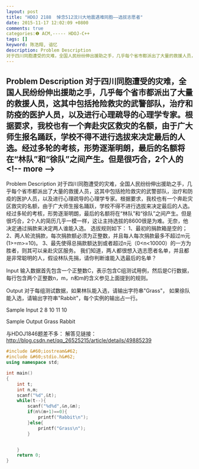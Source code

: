 ```yaml
---
layout: post
title: "HDOJ 2188  悼念512汶川大地震遇难同胞——选拔志愿者"
date: 2015-11-17 12:02:09 +0800
comments: true
categories:❶ ACM,----- HDOJ-C++
tags: []
keyword: 陈浩翔, 谙忆
description: Problem Description 
对于四川同胞遭受的灾难，全国人民纷纷伸出援助之手，几乎每个省市都派出了大量的救援人员，这其中包括抢险救灾的武警部队，治疗和防疫的医护人员，以及进行心理疏导的心理学专家。根据要求，我校也有一个奔赴灾区救灾的名额，由于广大师生报名踊跃，学校不得不进行选拔来决定最后的人选。经过多轮的考核，形势逐渐明朗，最后的名额将在“林队”和“徐队”之间产生。但是很巧合，2个人的 
---
```



Problem Description 
对于四川同胞遭受的灾难，全国人民纷纷伸出援助之手，几乎每个省市都派出了大量的救援人员，这其中包括抢险救灾的武警部队，治疗和防疫的医护人员，以及进行心理疏导的心理学专家。根据要求，我校也有一个奔赴灾区救灾的名额，由于广大师生报名踊跃，学校不得不进行选拔来决定最后的人选。经过多轮的考核，形势逐渐明朗，最后的名额将在“林队”和“徐队”之间产生。但是很巧合，2个人的
&#60;!-- more --&#62;
----------

Problem Description
对于四川同胞遭受的灾难，全国人民纷纷伸出援助之手，几乎每个省市都派出了大量的救援人员，这其中包括抢险救灾的武警部队，治疗和防疫的医护人员，以及进行心理疏导的心理学专家。根据要求，我校也有一个奔赴灾区救灾的名额，由于广大师生报名踊跃，学校不得不进行选拔来决定最后的人选。经过多轮的考核，形势逐渐明朗，最后的名额将在“林队”和“徐队”之间产生。但是很巧合，2个人的简历几乎一模一样，这让主持选拔的8600很是为难。无奈，他决定通过捐款来决定两人谁能入选。
选拔规则如下：
1、最初的捐款箱是空的；
2、两人轮流捐款，每次捐款额必须为正整数，并且每人每次捐款最多不超过m元(1>=m>=10)。
3、最先使得总捐款额达到或者超过n元（0&#60;n&#60;10000）的一方为胜者，则其可以亲赴灾区服务。
我们知道，两人都很想入选志愿者名单，并且都是非常聪明的人，假设林队先捐，请你判断谁能入选最后的名单？

 

Input
输入数据首先包含一个正整数C，表示包含C组测试用例，然后是C行数据，每行包含两个正整数n，m，n和m的含义参见上面提到的规则。
 

Output
对于每组测试数据，如果林队能入选，请输出字符串"Grass"， 如果徐队能入选，请输出字符串"Rabbit"，每个实例的输出占一行。
 

Sample Input
2
8 10
11 10
 

Sample Output
Grass
Rabbit
 
与HDOJ1846题差不多：
解答见链接：http://blog.csdn.net/qq_26525215/article/details/49885239

```cpp
#include &#60;iostream&#62;
#include &#60;stdio.h&#62;
using namespace std;

int main()
{
    int t;
    int n,m;
    scanf("%d",&t);
    while(t--){
        scanf("%d%d",&n,&m);
        if(n%(m+1)==0){
            printf("Rabbit\n");
        }else{
            printf("Grass\n");
        }


    }
    return 0;
}

```